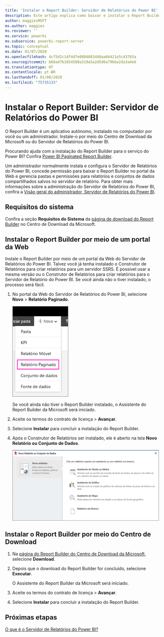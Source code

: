 ```yaml
---
title: 'Instalar o Report Builder: Servidor de Relatórios do Power BI'
description: Este artigo explica como baixar e instalar o Report Builder para o Servidor de Relatórios do Power BI.
author: maggiesMSFT
ms.author: maggies
ms.reviewer: ''
ms.service: powerbi
ms.subservice: powerbi-report-server
ms.topic: conceptual
ms.date: 01/07/2020
ms.openlocfilehash: 4cf5d2c1df4d7e0884083d48aa66421e5c43765a
ms.sourcegitcommit: b68a47b1854588a319a5a2d5d6a79bba2da3a4e6
ms.translationtype: HT
ms.contentlocale: pt-BR
ms.lasthandoff: 01/08/2020
ms.locfileid: "75735133"
---
```

# <a name="install-report-builder---power-bi-report-server"></a>Instalar o Report Builder: Servidor de Relatórios do Power BI

O Report Builder é um aplicativo autônomo, instalado no computador por você ou um administrador. Instale-o por meio do Centro de Download da Microsoft ou do Servidor de Relatórios do Power BI.  

Procurando ajuda com a instalação do Report Builder para o serviço do Power BI? Confira [Power BI Paginated Report Builder](../report-builder-power-bi.md).
  
Um administrador normalmente instala e configura o Servidor de Relatórios do Power BI, concede permissão para baixar o Report Builder no portal da Web e gerencia pastas e permissões para relatórios e conjuntos de dados compartilhados salvos no servidor de relatório. Para obter mais informações sobre a administração do Servidor de Relatórios do Power BI, confira a [Visão geral do administrador, Servidor de Relatórios do Power BI](admin-handbook-overview.md).  
  
## <a name="system-requirements"></a>Requisitos do sistema
  
 Confira a seção **Requisitos do Sistema** da [página de download do Report Builder](https://go.microsoft.com/fwlink/?LinkID=734968) no Centro de Download da Microsoft.
 
## <a name="install-report-builder-from-a-web-portal"></a>Instalar o Report Builder por meio de um portal da Web
  
Instale o Report Builder por meio de um portal da Web do Servidor de Relatórios do Power BI. Talvez você já tenha instalado o Construtor de Relatórios para criar relatórios para um servidor SSRS. É possível usar a mesma versão ou o Construtor de Relatórios para criar relatórios para o Servidor de Relatório do Power BI. Se você ainda não o tiver instalado, o processo será fácil.

1. No portal da Web do Servidor de Relatórios do Power BI, selecione **Novo** > **Relatório Paginado**.
   
    ![Menu Novo Relatório Paginado](media/quickstart-create-paginated-report/reportserver-new-paginated-report-menu.png)
   
    Se você ainda não tiver o Report Builder instalado, o Assistente do Report Builder da Microsoft será iniciado.  
  
3.  Aceite os termos do contrato de licença > **Avançar**.  
 
5.  Selecione **Instalar** para concluir a instalação do Report Builder.  

2. Após o Construtor de Relatórios ser instalado, ele é aberto na tela **Novo Relatório ou Conjunto de Dados**.
   
    ![Tela Novo Relatório ou Conjunto de Dados](media/quickstart-create-paginated-report/reportserver-paginated-new-report-screen.png)
 

##  <a name="download"></a> Instalar o Report Builder por meio do Centro de Download  
  
1.  Na [página do Report Builder do Centro de Download da Microsoft](https://go.microsoft.com/fwlink/?LinkID=734968), selecione **Download**.  
  
2.  Depois que o download do Report Builder for concluído, selecione **Executar**.  
  
     O Assistente do Report Builder da Microsoft será iniciado.  
  
3.  Aceite os termos do contrato de licença > **Avançar**.  
 
5.  Selecione **Instalar** para concluir a instalação do Report Builder.  
 

## <a name="next-steps"></a>Próximas etapas

[O que é o Servidor de Relatórios do Power BI?](get-started.md)
